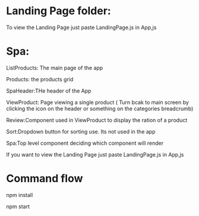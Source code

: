 # Landing Page folder:

To view the Landing Page just paste LandingPage.js in App,js

# Spa:

ListProducts: The main page of the app

Products: the products grid

SpaHeader:THe header of the App

ViewProduct: Page viewing a single product ( Turn bcak to main screen by clicking the icon on the header or something on the categories breadcrumb)

Review:Component used in ViewProduct to display the ration of a product

Sort:Dropdown button for sorting use. Its not used in the app

Spa:Top level component deciding which component will render

If you want to view the Landing Page just paste LandingPage.js in App,js

# Command flow 

npm install

npm start
